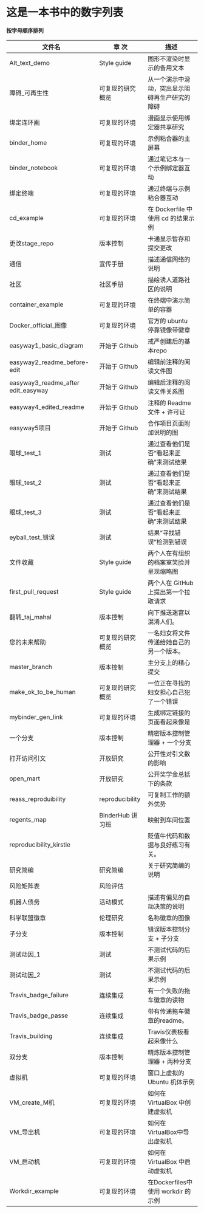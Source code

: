 # 这是一本书中的数字列表

**按字母顺序排列**

| 文件名                                  | 章 次             | 描述                          |
| ------------------------------------ | --------------- | --------------------------- |
| Alt_text_demo                      | Style guide     | 图形不渲染时显示的备用文本               |
| 障碍_可再生性                              | 可复现的研究概览        | 从一个演示中滑动，突出显示阻碍再生产研究的障碍     |
| 绑定连环画                                | 可复现的环境          | 漫画显示使用绑定器共享研究               |
| binder_home                          | 可复现的环境          | 示例粘合器的主屏幕                   |
| binder_notebook                      | 可复现的环境          | 通过笔记本与一个示例绑定器互动             |
| 绑定终端                                 | 可复现的环境          | 通过终端与示例粘合器互动                |
| cd_example                           | 可复现的环境          | 在 Dockerfile 中使用 cd 的结果示例   |
| 更改stage_repo                         | 版本控制            | 卡通显示暂存和提交更改                 |
| 通信                                   | 宣传手册            | 描述通信网络的说明                   |
| 社区                                   | 社区手册            | 描绘诱人道路社区的说明                 |
| container_example                    | 可复现的环境          | 在终端中演示简单的容器                 |
| Docker_official_图像                 | 可复现的环境          | 官方的 ubuntu 停靠镜像带徽章          |
| easyway1_basic_diagram             | 开始于 Github      | 戒严创建后的基本repo                |
| easyway2_readme_before-edit        | 开始于 Github      | 编辑前注释的阅读文件图                 |
| easyway3_readme_after edit_easyway | 开始于 Github      | 编辑后注释的阅读文件关系图               |
| easyway4_edited_readme             | 开始于 Github      | 注释的 Readme 文件 + 许可证         |
| easyway5项目                           | 开始于 Github      | 合作项目页面附加说明的图                |
| 眼球_test_1                          | 测试              | 通过查看他们是否“看起来正确”来测试结果        |
| 眼球_test_2                          | 测试              | 通过查看他们是否“看起来正确”来测试结果        |
| 眼球_test_3                          | 测试              | 通过查看他们是否“看起来正确”来测试结果        |
| eyball_test_错误                     | 测试              | 结果“寻找错误”检测到错误               |
| 文件收藏                                 | Style guide     | 两个人在有组织的档案室笑脸并呈现缩略图         |
| first_pull_request                 | Style guide     | 两个人在 GitHub 上提出第一个拉取请求      |
| 翻转_taj_mahal                       | 版本控制            | 向下推送迷宫以混淆人们。                |
| 您的未来帮助                               | 可复现的研究概览        | 一名妇女将文件传递给她自己的另一个版本。        |
| master_branch                        | 版本控制            | 主分支上的精心提交                   |
| make_ok_to_be_human              | 可复现的研究概览        | 一位正在寻找的妇女担心自己犯了一个错误         |
| mybinder_gen_link                  | 可复现的环境          | 生成绑定链接的页面看起来像是              |
| 一个分支                                 | 版本控制            | 精密版本控制管理器 + 一个分支            |
| 打开访问引文                               | 开放研究            | 公开性对引文数的影响                  |
| open_mart                            | 开放研究            | 公开奖学金总括下的条款                 |
| reass_reproduibility                 | reproducibility | 可复制工作的额外优势                  |
| regents_map                          | BinderHub 讲习班   | 映射到车间位置                     |
| reproducibility_kirstie              |                 | 贬值牛代码和数据与良好练习有关。            |
| 研究简编                                 | 研究简编            | 关于研究简编的说明                   |
| 风险矩阵表                                | 风险评估            |                             |
| 机器人债务                                | 活动模式            | 描述有偏见的自动决策的说明               |
| 科学联盟徽章                               | 伦理研究            | 名称徽章的图像                     |
| 子分支                                  | 版本控制            | 错误版本控制分支 + 子分支              |
| 测试动因_1                               | 测试              | 不测试代码的后果示例                  |
| 测试动因_2                               | 测试              | 不测试代码的后果示例                  |
| Travis_badge_failure               | 连续集成            | 有一个失败的拖车徽章的读物               |
| Travis_badge_passe                 | 连续集成            | 带有传递拖车徽章的readme。            |
| Travis_building                      | 连续集成            | Travis仪表板看起来像什么             |
| 双分支                                  | 版本控制            | 精炼版本控制管理器 + 两种分支            |
| 虚拟机                                  | 可复现的环境          | 窗口上虚拟的 Ubuntu 机体示例          |
| VM_create_M机                       | 可复现的环境          | 如何在 VirtualBox 中创建虚拟机       |
| VM_导出机                               | 可复现的环境          | 如何在VirtualBox中导出虚拟机         |
| VM_启动机                               | 可复现的环境          | 如何在 VirtualBox 中启动虚拟机       |
| Workdir_example                      | 可复现的环境          | 在Dockerfiles中使用 workdir 的示例 |
